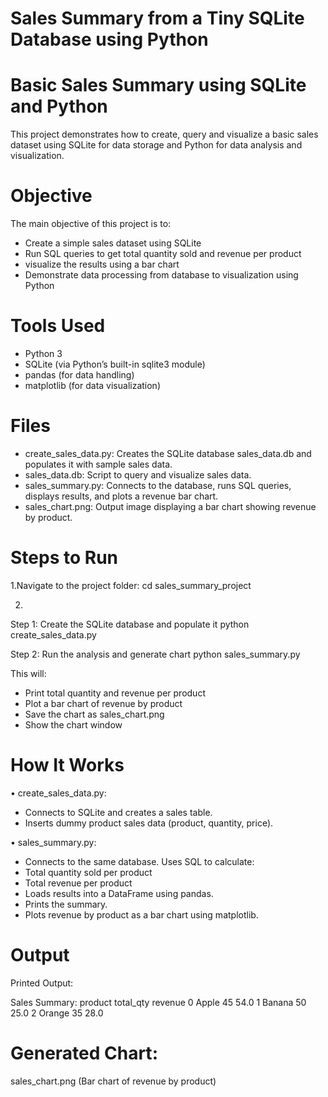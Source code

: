 # Sales Summary from a Tiny SQLite Database using Python

# Basic Sales Summary using SQLite and Python

This project demonstrates how to create, query and visualize a basic sales dataset using SQLite for data storage and Python for data analysis and visualization.

# Objective
The main objective of this project is to:
- Create a simple sales dataset using SQLite
-  Run SQL queries to get total quantity sold and revenue per product
- visualize the results using a bar chart
- Demonstrate data processing from database to visualization using Python

# Tools Used
- Python 3
- SQLite (via Python’s built-in sqlite3 module)
- pandas (for data handling)
- matplotlib (for data visualization)

# Files
- create_sales_data.py: Creates the SQLite database sales_data.db and populates it with sample sales data.
- sales_data.db: Script to query and visualize sales data.
- sales_summary.py: Connects to the database, runs SQL queries, displays results, and plots a revenue bar chart.
- sales_chart.png: Output image displaying a bar chart showing revenue by product.

# Steps to Run
1.Navigate to the project folder:
cd sales_summary_project

2.
Step 1: Create the SQLite database and populate it
python create_sales_data.py

Step 2: Run the analysis and generate chart
python sales_summary.py

This will:
- Print total quantity and revenue per product
- Plot a bar chart of revenue by product
- Save the chart as sales_chart.png
- Show the chart window

# How It Works
• create_sales_data.py:
- Connects to SQLite and creates a sales table.
- Inserts dummy product sales data (product, quantity, price).

• sales_summary.py:
- Connects to the same database.
Uses SQL to calculate:
- Total quantity sold per product
- Total revenue per product
- Loads results into a DataFrame using pandas.
- Prints the summary.
- Plots revenue by product as a bar chart using matplotlib.

# Output
Printed Output:

Sales Summary:
  product  total_qty  revenue
0   Apple         45     54.0
1  Banana         50     25.0
2  Orange         35     28.0

# Generated Chart:
sales_chart.png (Bar chart of revenue by product)

